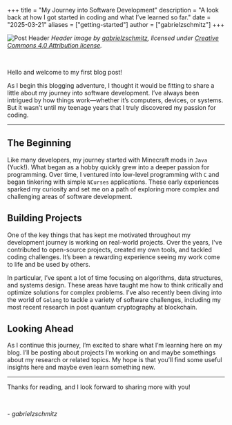 +++
title = "My Journey into Software Development"
description = "A look back at how I got started in coding and what I’ve learned so far."
date = "2025-03-21"
aliases = ["getting-started"]
author = ["gabrielzschmitz"]
+++

![Post Header](/blog/posts/first/header.svg)
*Header image by [gabrielzschmitz](https://gabrielzschmitz.github.io),
licensed under [Creative Commons 4.0 Attribution license](https://creativecommons.org/licenses/by/4.0/).*

<br>

Hello and welcome to my first blog post!

As I begin this blogging adventure, I thought it would be fitting to share a
little about my journey into software development. I’ve always been intrigued by
how things work—whether it’s computers, devices, or systems. But it wasn’t until
my teenage years that I truly discovered my passion for coding.

---

## The Beginning

Like many developers, my journey started with Minecraft mods in `Java` (Yuck!).
What began as a hobby quickly grew into a deeper passion for programming. Over
time, I ventured into low-level programming with `C` and began tinkering with
simple `NCurses` applications. These early experiences sparked my curiosity and
set me on a path of exploring more complex and challenging areas of software
development.

## Building Projects

One of the key things that has kept me motivated throughout my development
journey is working on real-world projects. Over the years, I've contributed to
open-source projects, created my own tools, and tackled coding challenges. It’s
been a rewarding experience seeing my work come to life and be used by others.

In particular, I’ve spent a lot of time focusing on algorithms, data structures,
and systems design. These areas have taught me how to think critically and
optimize solutions for complex problems. I’ve also recently been diving into the
world of `Golang` to tackle a variety of software challenges, including my most
recent research in post quantum cryptography at blockchain.

## Looking Ahead

As I continue this journey, I’m excited to share what I’m learning here on my
blog. I’ll be posting about projects I’m working on and maybe somethings about
my research or related topics. My hope is that you’ll find some useful insights
here and maybe even learn something new.

---

Thanks for reading, and I look forward to sharing more with you!

<br>

\- _gabrielzschmitz_
